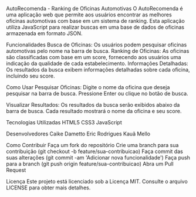 AutoRecomenda - Ranking de Oficinas Automotivas
O AutoRecomenda é uma aplicação web que permite aos usuários encontrar as melhores oficinas automotivas com base em um sistema de ranking. Esta aplicação utiliza JavaScript para realizar buscas em uma base de dados de oficinas armazenada em formato JSON.

Funcionalidades
Busca de Oficinas: Os usuários podem pesquisar oficinas automotivas pelo nome na barra de busca.
Ranking de Oficinas: As oficinas são classificadas com base em um score, fornecendo aos usuários uma indicação da qualidade de cada estabelecimento.
Informações Detalhadas: Os resultados da busca exibem informações detalhadas sobre cada oficina, incluindo seu score.

Como Usar
Pesquisar Oficinas:
Digite o nome da oficina que deseja pesquisar na barra de busca.
Pressione Enter ou clique no botão de busca.

Visualizar Resultados:
Os resultados da busca serão exibidos abaixo da barra de busca.
Cada resultado mostrará o nome da oficina e seu score.

Tecnologias Utilizadas
HTML5
CSS3
JavaScript

Desenvolvedores
Caike Dametto
Eric Rodrigues
Kauã Mello

Como Contribuir
Faça um fork do repositório
Crie uma branch para sua contribuição (git checkout -b feature/sua-contribuicao)
Faça commit das suas alterações (git commit -am 'Adicionar nova funcionalidade')
Faça push para a branch (git push origin feature/sua-contribuicao)
Abra um Pull Request

Licença
Este projeto está licenciado sob a Licença MIT. Consulte o arquivo LICENSE para obter mais detalhes.